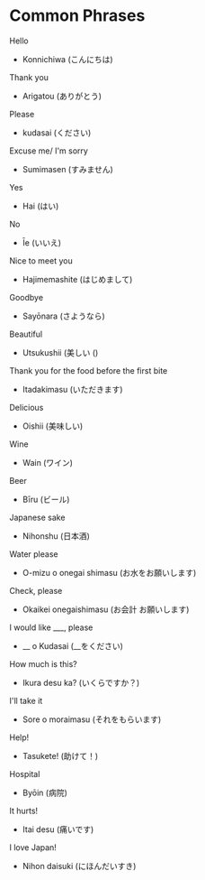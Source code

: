 # Common Phrases

Hello
- Konnichiwa (こんにちは)

Thank you 
- Arigatou (ありがとう) 

Please 
- kudasai (ください) 

Excuse me/ I'm sorry 
- Sumimasen (すみません) 

Yes 
- Hai (はい)

No 
- Īe (いいえ) 

Nice to meet you 
- Hajimemashite (はじめまして)

Goodbye 
- Sayōnara (さようなら)

Beautiful 
- Utsukushii  (美しい ()

Thank you for the food before the first bite
- Itadakimasu (いただきます)

Delicious 
- Oishii (美味しい) 

Wine 
- Wain (ワイン) 

Beer 
- Bīru (ビール) 

Japanese sake 
- Nihonshu (日本酒) 

Water please 
- O-mizu o onegai shimasu (お水をお願いします) 

Check, please 
- Okaikei onegaishimasu (お会計 お願いします) 

I would like ___, please 
- __ o Kudasai (__をください) 

How much is this? 
- Ikura desu ka? (いくらですか？) 

I'll take it 
- Sore o moraimasu (それをもらいます) 

Help! 
- Tasukete! (助けて！) 

Hospital 
- Byōin (病院) 

It hurts! 
- Itai desu (痛いです) 

I love Japan! 
- Nihon daisuki (にほんだいすき) 
